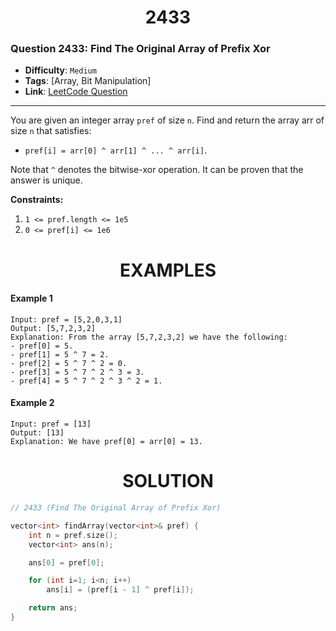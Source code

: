 <h1 align="center">2433</h1>

### Question 2433: Find The Original Array of Prefix Xor

-   **Difficulty**: `Medium`
-   **Tags**: [Array, Bit Manipulation]
-   **Link**: [LeetCode Question](https://leetcode.com/problems/find-the-original-array-of-prefix-xor/description)

---

You are given an integer array `pref` of size `n`. Find and return the array arr of size `n` that satisfies:

-   `pref[i] = arr[0] ^ arr[1] ^ ... ^ arr[i]`.

Note that `^` denotes the bitwise-xor operation. It can be proven that the answer is unique.

**Constraints:**

1. `1 <= pref.length <= 1e5`
2. `0 <= pref[i] <= 1e6`

<h1 align="center">EXAMPLES</h1>

#### **Example 1**

```
Input: pref = [5,2,0,3,1]
Output: [5,7,2,3,2]
Explanation: From the array [5,7,2,3,2] we have the following:
- pref[0] = 5.
- pref[1] = 5 ^ 7 = 2.
- pref[2] = 5 ^ 7 ^ 2 = 0.
- pref[3] = 5 ^ 7 ^ 2 ^ 3 = 3.
- pref[4] = 5 ^ 7 ^ 2 ^ 3 ^ 2 = 1.
```

#### **Example 2**

```
Input: pref = [13]
Output: [13]
Explanation: We have pref[0] = arr[0] = 13.
```

<h1 align="center">SOLUTION</h1>

```cpp
// 2433 (Find The Original Array of Prefix Xor)

vector<int> findArray(vector<int>& pref) {
    int n = pref.size();
    vector<int> ans(n);

    ans[0] = pref[0];

    for (int i=1; i<n; i++)
        ans[i] = (pref[i - 1] ^ pref[i]);

    return ans;
}
```
